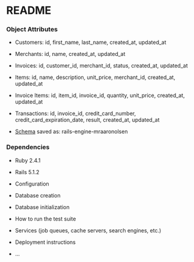# README

### Object Attributes

* Customers: id, first_name, last_name, created_at, updated_at
* Merchants: id, name, created_at, updated_at
* Invoices: id, customer_id, merchant_id, status, created_at, updated_at
* Items: id, name, description, unit_price, merchant_id, created_at, updated_at
* Invoice Items: id, item_id, invoice_id, quantity, unit_price, created_at, updated_at
* Transactions: id, invoice_id, credit_card_number, credit_card_expiration_date, result, created_at, updated_at

* [Schema](http://ondras.zarovi.cz/sql/demo/) saved as: rails-engine-mraaronolsen

### Dependencies

* Ruby 2.4.1
* Rails 5.1.2

* Configuration

* Database creation

* Database initialization

* How to run the test suite

* Services (job queues, cache servers, search engines, etc.)

* Deployment instructions

* ...
